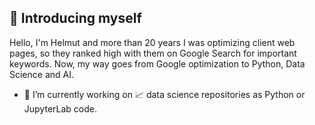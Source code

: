 ## :walking: Introducing myself
Hello, I'm Helmut and more than 20 years I was optimizing client web pages, so they ranked high with them on Google Search for important keywords.
Now, my way goes from Google optimization to Python, Data Science and AI. 
- 🔭 I’m currently working on :chart_with_upwards_trend: data science repositories as Python or JupyterLab code.

<!--
**helmutnaber/helmutnaber** is a ✨ _special_ ✨ repository because its `README.md` (this file) appears on your GitHub profile.

Here are some ideas to get you started:

- 🔭 I’m currently working on repositories
- 🌱 I’m currently learning ...
- 👯 I’m looking to collaborate on ...
- 🤔 I’m looking for help with ...
- 💬 Ask me about ...
- 📫 How to reach me: ...
- 😄 Pronouns: ...
- ⚡ Fun fact: ...
-->
